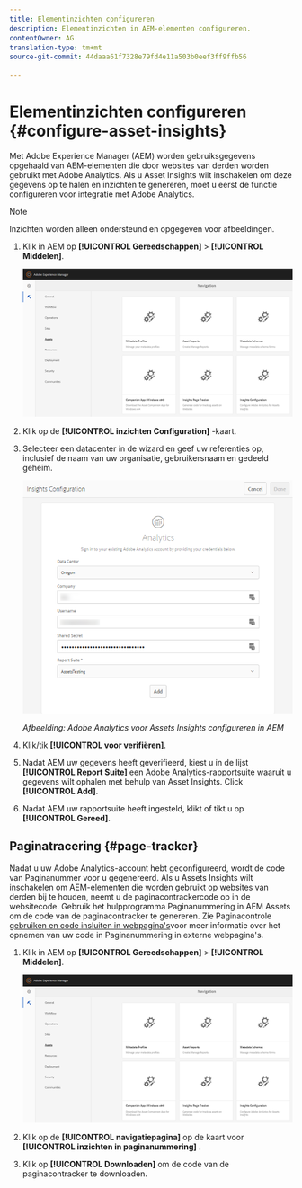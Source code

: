 ```yaml
---
title: Elementinzichten configureren
description: Elementinzichten in AEM-elementen configureren.
contentOwner: AG
translation-type: tm+mt
source-git-commit: 44daaa61f7328e79fd4e11a503b0eef3ff9ffb56

---
```



# Elementinzichten configureren {#configure-asset-insights}

Met Adobe Experience Manager (AEM) worden gebruiksgegevens opgehaald van AEM-elementen die door websites van derden worden gebruikt met Adobe Analytics. Als u Asset Insights wilt inschakelen om deze gegevens op te halen en inzichten te genereren, moet u eerst de functie configureren voor integratie met Adobe Analytics.

>[!NOTE]
>
>Inzichten worden alleen ondersteund en opgegeven voor afbeeldingen.

1. Klik in AEM op **[!UICONTROL Gereedschappen]** > **[!UICONTROL Middelen]**.

   ![chlimage_1-72](assets/chlimage_1-210.png)

1. Klik op de **[!UICONTROL inzichten Configuration]** -kaart.
1. Selecteer een datacenter in de wizard en geef uw referenties op, inclusief de naam van uw organisatie, gebruikersnaam en gedeeld geheim.

   ![Adobe Analytics voor Assets Insights configureren in AEM](assets/insights_config2.png)

   *Afbeelding: Adobe Analytics voor Assets Insights configureren in AEM*

1. Klik/tik **[!UICONTROL voor verifiëren]**.
1. Nadat AEM uw gegevens heeft geverifieerd, kiest u in de lijst **[!UICONTROL Report Suite]** een Adobe Analytics-rapportsuite waaruit u gegevens wilt ophalen met behulp van Asset Insights. Click **[!UICONTROL Add]**.
1. Nadat AEM uw rapportsuite heeft ingesteld, klikt of tikt u op **[!UICONTROL Gereed]**.

## Paginatracering {#page-tracker}

Nadat u uw Adobe Analytics-account hebt geconfigureerd, wordt de code van Paginanummer voor u gegenereerd. Als u Assets Insights wilt inschakelen om AEM-elementen die worden gebruikt op websites van derden bij te houden, neemt u de paginacontrackercode op in de websitecode. Gebruik het hulpprogramma Paginanummering in AEM Assets om de code van de paginacontracker te genereren. Zie Paginacontrole [gebruiken en code insluiten in webpagina&#39;s](/help/assets/touch-ui-using-page-tracker.md)voor meer informatie over het opnemen van uw code in Paginanummering in externe webpagina&#39;s.

1. Klik in AEM op **[!UICONTROL Gereedschappen]** > **[!UICONTROL Middelen]**.

   ![chlimage_1-73](assets/chlimage_1-214.png)

1. Klik op de **[!UICONTROL navigatiepagina]** op de kaart voor **[!UICONTROL inzichten in paginanummering]** .
1. Klik op **[!UICONTROL Downloaden]** om de code van de paginacontracker te downloaden.
